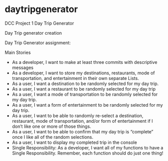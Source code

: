 # daytripgenerator
DCC Project 1 Day Trip Generator

Day Trip generator creation

Day Trip Generator assignment:

Main Stories


- As a developer, I want to make at least three commits with descriptive messages 
- As a developer, I want to store my destinations, restaurants, mode of transportation, and entertainment in their own separate Lists. 
- As a user, I want a destination to be randomly selected for my day trip. 
- As a user, I want a restaurant to be randomly selected for my day trip
- As a user, I want a mode of transportation to be randomly selected for my day trip. 
- As a user, I want a form of entertainment to be randomly selected for my day trip.
- As a user, I want to be able to randomly re-select a destination, restaurant, mode of transportation, and/or form of entertainment if I don’t like one or more of those things.
- As a user, I want to be able to confirm that my day trip is “complete” once I like all of the random selections.
- As a user, I want to display my completed trip in the console
- Single Responsibility: As a developer, I want all of my functions to have a Single Responsibility. Remember, each function should do just one thing! 
